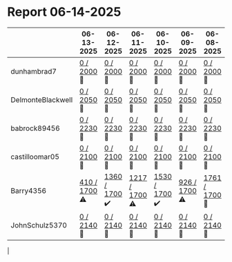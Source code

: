 # Report 06-14-2025
| | 06-13-2025 | 06-12-2025 | 06-11-2025 | 06-10-2025 | 06-09-2025 | 06-08-2025 | 06-07-2025 |
| --- | --- | --- | --- | --- | --- | --- | --- |
| dunhambrad7 | [0 / 2000](https://www.myfitnesspal.com/food/diary/dunhambrad7?date=2025-06-13) :no_entry_sign: | [0 / 2000](https://www.myfitnesspal.com/food/diary/dunhambrad7?date=2025-06-12) :no_entry_sign: | [0 / 2000](https://www.myfitnesspal.com/food/diary/dunhambrad7?date=2025-06-11) :no_entry_sign: | [0 / 2000](https://www.myfitnesspal.com/food/diary/dunhambrad7?date=2025-06-10) :no_entry_sign: | [0 / 2000](https://www.myfitnesspal.com/food/diary/dunhambrad7?date=2025-06-09) :no_entry_sign: | [0 / 2000](https://www.myfitnesspal.com/food/diary/dunhambrad7?date=2025-06-08) :no_entry_sign: | [0 / 2000](https://www.myfitnesspal.com/food/diary/dunhambrad7?date=2025-06-07) :no_entry_sign: |
| DelmonteBlackwell | [0 / 2050](https://www.myfitnesspal.com/food/diary/DelmonteBlackwell?date=2025-06-13) :no_entry_sign: | [0 / 2050](https://www.myfitnesspal.com/food/diary/DelmonteBlackwell?date=2025-06-12) :no_entry_sign: | [0 / 2050](https://www.myfitnesspal.com/food/diary/DelmonteBlackwell?date=2025-06-11) :no_entry_sign: | [0 / 2050](https://www.myfitnesspal.com/food/diary/DelmonteBlackwell?date=2025-06-10) :no_entry_sign: | [0 / 2050](https://www.myfitnesspal.com/food/diary/DelmonteBlackwell?date=2025-06-09) :no_entry_sign: | [0 / 2050](https://www.myfitnesspal.com/food/diary/DelmonteBlackwell?date=2025-06-08) :no_entry_sign: | [0 / 2050](https://www.myfitnesspal.com/food/diary/DelmonteBlackwell?date=2025-06-07) :no_entry_sign: |
| babrock89456 | [0 / 2230](https://www.myfitnesspal.com/food/diary/babrock89456?date=2025-06-13) :no_entry_sign: | [0 / 2230](https://www.myfitnesspal.com/food/diary/babrock89456?date=2025-06-12) :no_entry_sign: | [0 / 2230](https://www.myfitnesspal.com/food/diary/babrock89456?date=2025-06-11) :no_entry_sign: | [0 / 2230](https://www.myfitnesspal.com/food/diary/babrock89456?date=2025-06-10) :no_entry_sign: | [0 / 2230](https://www.myfitnesspal.com/food/diary/babrock89456?date=2025-06-09) :no_entry_sign: | [0 / 2230](https://www.myfitnesspal.com/food/diary/babrock89456?date=2025-06-08) :no_entry_sign: | [0 / 2230](https://www.myfitnesspal.com/food/diary/babrock89456?date=2025-06-07) :no_entry_sign: |
| castilloomar05 | [0 / 2100](https://www.myfitnesspal.com/food/diary/castilloomar05?date=2025-06-13) :no_entry_sign: | [0 / 2100](https://www.myfitnesspal.com/food/diary/castilloomar05?date=2025-06-12) :no_entry_sign: | [0 / 2100](https://www.myfitnesspal.com/food/diary/castilloomar05?date=2025-06-11) :no_entry_sign: | [0 / 2100](https://www.myfitnesspal.com/food/diary/castilloomar05?date=2025-06-10) :no_entry_sign: | [0 / 2100](https://www.myfitnesspal.com/food/diary/castilloomar05?date=2025-06-09) :no_entry_sign: | [0 / 2100](https://www.myfitnesspal.com/food/diary/castilloomar05?date=2025-06-08) :no_entry_sign: | [0 / 2100](https://www.myfitnesspal.com/food/diary/castilloomar05?date=2025-06-07) :no_entry_sign: |
| Barry4356 | [410 / 1700](https://www.myfitnesspal.com/food/diary/Barry4356?date=2025-06-13) :warning: | [1360 / 1700](https://www.myfitnesspal.com/food/diary/Barry4356?date=2025-06-12) :heavy_check_mark: | [1217 / 1700](https://www.myfitnesspal.com/food/diary/Barry4356?date=2025-06-11) :warning: | [1530 / 1700](https://www.myfitnesspal.com/food/diary/Barry4356?date=2025-06-10) :heavy_check_mark: | [926 / 1700](https://www.myfitnesspal.com/food/diary/Barry4356?date=2025-06-09) :warning: | [1761 / 1700](https://www.myfitnesspal.com/food/diary/Barry4356?date=2025-06-08) :no_entry_sign: | [1611 / 1700](https://www.myfitnesspal.com/food/diary/Barry4356?date=2025-06-07) :heavy_check_mark: |
| JohnSchulz5370 | [0 / 2140](https://www.myfitnesspal.com/food/diary/JohnSchulz5370?date=2025-06-13) :no_entry_sign: | [0 / 2140](https://www.myfitnesspal.com/food/diary/JohnSchulz5370?date=2025-06-12) :no_entry_sign: | [0 / 2140](https://www.myfitnesspal.com/food/diary/JohnSchulz5370?date=2025-06-11) :no_entry_sign: | [0 / 2140](https://www.myfitnesspal.com/food/diary/JohnSchulz5370?date=2025-06-10) :no_entry_sign: | [0 / 2140](https://www.myfitnesspal.com/food/diary/JohnSchulz5370?date=2025-06-09) :no_entry_sign: | [0 / 2140](https://www.myfitnesspal.com/food/diary/JohnSchulz5370?date=2025-06-08) :no_entry_sign: | [0 / 2140](https://www.myfitnesspal.com/food/diary/JohnSchulz5370?date=2025-06-07) :no_entry_sign: |
|